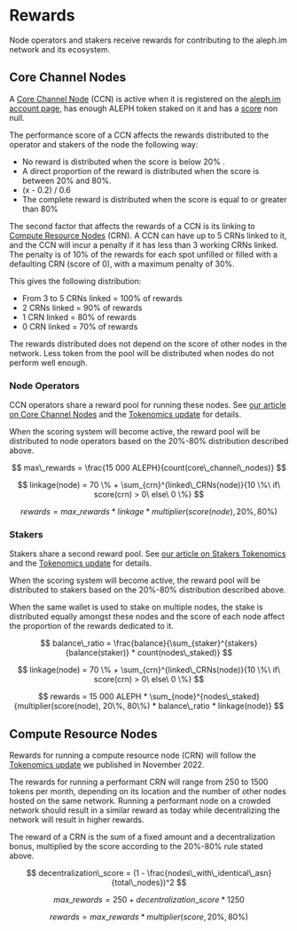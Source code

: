 # Rewards

Node operators and stakers receive rewards for contributing to the aleph.im network and its ecosystem.

## Core Channel Nodes

A [Core Channel Node](../core/index.md) (CCN) is active when it is registered on the [aleph.im account page](
https://account.aleph.im), has enough ALEPH token staked on it and has a [score](scores.md) non null.

The performance score of a CCN affects the rewards distributed to the operator and stakers of the node the following way:

 - No reward is distributed when the score is below 20% .
 - A direct proportion of the reward is distributed when the score is between 20% and 80%.
 - (x - 0.2) / 0.6
 - The complete reward is distributed when the score is equal to or greater than 80%

The second factor that affects the rewards of a CCN is its linking to
[Compute Resource Nodes](../compute/index.md) (CRN). A CCN can have up to 5 CRNs linked to it, and the CCN will incur a penalty if it has less than 3 working CRNs linked.
The penalty is of 10% of the rewards for each spot unfilled or filled with a defaulting CRN (score of 0), with a maximum penalty of 30%.

This gives the following distribution:

 - From 3 to 5 CRNs linked = 100% of rewards
 - 2 CRNs linked = 90% of rewards
 - 1 CRN linked = 80% of rewards
 - 0 CRN linked = 70% of rewards

The rewards distributed does not depend on the score of other nodes in the network. Less token from the pool
will be distributed when nodes do not perform well enough.

### Node Operators

CCN operators share a reward pool for running these nodes. See [our article on Core Channel Nodes](
https://medium.com/aleph-im/aleph-im-staking-go-live-part-1-core-channel-nodes-and-node-operators-97bfcd43157d) 
and the [Tokenomics update](https://medium.com/aleph-im/aleph-im-tokenomics-update-nov-2022-fd1027762d99) for 
details.

When the scoring system will become active, the reward pool will be distributed to node operators based on the 
20%-80% distribution described above.

$$
max\_rewards = \frac{15 000 ALEPH}{count(core\_channel\_nodes)}
$$

$$
linkage(node) = 70 \% + \sum_{crn}^{linked\_CRNs(node)}{10 \%\ if\ score(crn) > 0\ else\ 0 \%}
$$

$$
rewards = max\_rewards * linkage * multiplier(score(node), 20\%, 80\%)
$$

### Stakers

Stakers share a second reward pool. See [our article on Stakers Tokenomics](
https://medium.com/aleph-im/aleph-im-staking-go-live-part-2-stakers-tokenomics-663164b5ec78) and the
[Tokenomics update](https://medium.com/aleph-im/aleph-im-tokenomics-update-nov-2022-fd1027762d99) for details.

When the scoring system will become active, the reward pool will be distributed to stakers based on the 
20%-80% distribution described above.

When the same wallet is used to stake on multiple nodes, the stake is distributed equally amongst these nodes
and the score of each node affect the proportion of the rewards dedicated to it.

$$
balance\_ratio = \frac{balance}{\sum_{staker}^{stakers}{balance(staker)} * count(nodes\_staked)}
$$

$$
linkage(node) = 70 \% + \sum_{crn}^{linked\_CRNs(node)}{10 \%\ if\ score(crn) > 0\ else\ 0 \%}
$$

$$
rewards = 15 000 ALEPH * \sum_{node}^{nodes\_staked}{multiplier(score(node), 20\%, 80\%) * balance\_ratio * linkage(node)}
$$

## Compute Resource Nodes

Rewards for running a compute resource node (CRN) will follow the
[Tokenomics update](https://medium.com/aleph-im/aleph-im-tokenomics-update-nov-2022-fd1027762d99) we published in November 2022. 

The rewards for running a performant CRN will range from 250 to 1500 tokens per month, depending on its location and the number of other nodes hosted on the same network. Running a performant node on a crowded network should result in a similar reward as today while decentralizing the network will result in higher rewards.

The reward of a CRN is the sum of a fixed amount and a decentralization bonus, multiplied by the score according to the
20%-80% rule stated above.

$$
decentralization\_score = (1 - \frac{nodes\_with\_identical\_asn}{total\_nodes})^2
$$

$$
max\_rewards = 250 + decentralization\_score * 1250
$$

$$
rewards = max\_rewards * multiplier(score, 20\%, 80\%)
$$
